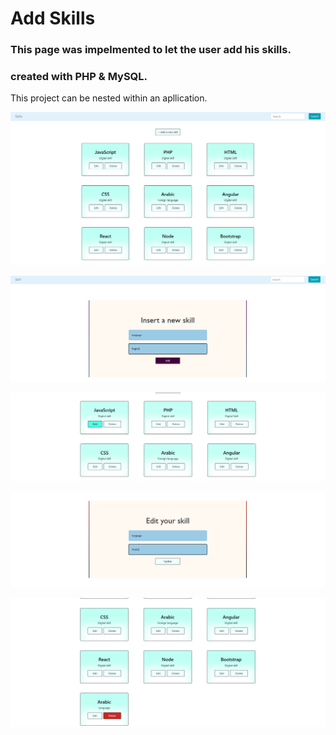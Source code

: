 # Add Skills

### This page was impelmented to let the user add his skills.

### created with PHP & MySQL.

This project can be nested within an apllication.

<p align="center">
        <img src="https://github.com/OmarGeno/Add-skills/blob/master/Images%20skills/skill3.png?raw=true" alt="" size= 250px>
</p>

<p align="center">
        <img src="https://github.com/OmarGeno/Add-skills/blob/master/Images%20skills/skill4.png?raw=true" alt="" size= 250px>
</p>

<p align="center">
        <img src="https://github.com/OmarGeno/Add-skills/blob/master/Images%20skills/skilledit.png?raw=true" alt="" size= 250px>
</p>


<p align="center">
        <img src="https://github.com/OmarGeno/Add-skills/blob/master/Images%20skills/skill5.png?raw=true" alt="" size= 250px>
</p>

<p align="center">
        <img src="https://github.com/OmarGeno/Add-skills/blob/master/Images%20skills/skill6.png?raw=true" alt="" size= 250px>
</p>

